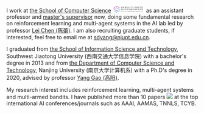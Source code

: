 I work at [the School of Computer Science](http://cs.njupt.edu.cn/) <img src='./images/logo-njuptcs.png' style='width: 6em;'> as an assistant professor and [master's supervisor](https://yjs.njupt.edu.cn/dsgl/nocontrol/college/dsfcxq.htm?dsJbxxId=F4A3BD42A56170DEE0530100007FAED8) now, doing some fundamental research on reinforcement learning and multi-agent systems in the AI lab led by professor [Lei Chen (陈蕾)](https://yjs.njupt.edu.cn/dsgl/nocontrol/college/dsfcxq.htm?dsJbxxId=9B9D05C52BE22DCFE050007F01006EFE). I am also recruiting graduate students, if interested, feel free to email me at [sdyang@njupt.edu.cn](mailto:sdyang@njupt.edu.cn).

I graduated from [the School of Information Science and Technology](https://sist.swjtu.edu.cn/home?lang=cn), Southwest Jiaotong University (西南交通大学信息学院) with a bachelor's degree in 2013 and from [the Department of Computer Science and Technology](https://cs.nju.edu.cn/main.htm), Nanjing University (南京大学计算机系) with a Ph.D's degree in 2020, advised by professor [Yang Gao (高阳)](https://cs.nju.edu.cn/gaoyang/index.htm).

My research interest includes reinforcement learning, multi-agent systems and multi-armed bandits. I have published more than 10 papers <a href='https://scholar.google.com/citations?user=9YcR_ksAAAAJ&hl'><img src="https://img.shields.io/endpoint?logo=Google%20Scholar&url=https%3A%2F%2Fcdn.jsdelivr.net%2Fgh%2FRayeRen%2Frayeren.github.io@google-scholar-stats%2Fgs_data_shieldsio.json&labelColor=f6f6f6&color=9cf&style=flat&label=citations"></a> at the top international AI conferences/journals such as AAAI, AAMAS, TNNLS, TCYB. 
